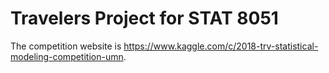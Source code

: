 # Travelers Project for STAT 8051
The competition website is https://www.kaggle.com/c/2018-trv-statistical-modeling-competition-umn.
